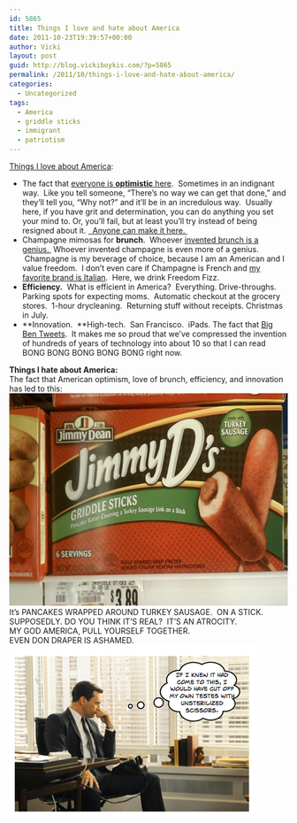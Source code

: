 ```yaml
---
id: 5865
title: Things I love and hate about America
date: 2011-10-23T19:39:57+00:00
author: Vicki
layout: post
guid: http://blog.vickiboykis.com/?p=5865
permalink: /2011/10/things-i-love-and-hate-about-america/
categories:
  - Uncategorized
tags:
  - America
  - griddle sticks
  - immigrant
  - patriotism
---
```

<a href="http://www.youtube.com/watch?v=sWS-FoXbjVI" target="_blank">Things I love about America</a>:

  * The fact that <a href="http://www.youtube.com/watch?v=UqDtf1aw818" target="_blank">everyone is <strong>optimistic</strong> here</a>.  Sometimes in an indignant way.  Like you tell someone, &#8220;There&#8217;s no way we can get that done,&#8221; and they&#8217;ll tell you, &#8220;Why not?&#8221; and it&#8217;ll be in an incredulous way.  Usually here, if you have grit and determination, you can do anything you set your mind to. Or, you&#8217;ll fail, but at least you&#8217;ll try instead of being resigned about it. <a href="http://www.youtube.com/watch?v=kOobdhEE1_o&feature=related" target="_blank">  Anyone can make it here. </a>
  * Champagne mimosas for **brunch**.  Whoever <a href="http://www.youtube.com/watch?v=nTTiY7C0DRA" target="_blank">invented brunch is a genius. </a> Whoever invented champagne is even more of a genius.  Champagne is my beverage of choice, because I am an American and I value freedom.  I don&#8217;t even care if Champagne is French and <a href="http://www.google.com/products/catalog?q=martini+asti&hl=en&prmd=imvns&bav=on.2,or.r_gc.r_pw.r_cp.,cf.osb&biw=1504&bih=929&um=1&ie=UTF-8&tbm=shop&cid=18410146429596922783&sa=X&ei=IKCkTsPYE4fc0QGg0MX8BA&ved=0CFYQ8wIwAA" target="_blank">my favorite brand is Italian</a>.  Here, we drink Freedom Fizz.
  * **Efficiency.**  What is efficient in America?  Everything. Drive-throughs. Parking spots for expecting moms.  Automatic checkout at the grocery stores.  1-hour drycleaning.  Returning stuff without receipts. Christmas in July.
  * **Innovation.  **High-tech.  San Francisco.  iPads. The fact that <a href="http://twitter.com/#!/big_ben_clock" target="_blank">Big Ben Tweets</a>.  It makes me so proud that we&#8217;ve compressed the invention of hundreds of years of technology into about 10 so that I can read BONG BONG BONG BONG BONG right now.

<div>
  <strong>Things I hate about America:</strong>
</div>

<div>
  The fact that American optimism, love of brunch, efficiency, and innovation has led to this:
</div>

<div>
  <a href="https://raw.githubusercontent.com/veekaybee/wlb/gh-pages/assets/images/2011/10/30520493317f2b0b07395814d0ddf3f694656924_wmeg.jpg"><img class="aligncenter size-full wp-image-5866" title="30520493317f2b0b07395814d0ddf3f694656924_wmeg" src="https://raw.githubusercontent.com/veekaybee/wlb/gh-pages/assets/images/2011/10/30520493317f2b0b07395814d0ddf3f694656924_wmeg.jpg" alt="" width="640" height="384" /></a>
</div>

<div>
  It&#8217;s PANCAKES WRAPPED AROUND TURKEY SAUSAGE.  ON A STICK. SUPPOSEDLY. DO YOU THINK IT&#8217;S REAL?  IT&#8217;S AN ATROCITY.
</div>

<div>
  MY GOD AMERICA, PULL YOURSELF TOGETHER.
</div>

<div>
  EVEN DON DRAPER IS ASHAMED.
</div>

<div>
  <a href="https://raw.githubusercontent.com/veekaybee/wlb/gh-pages/assets/images/2011/10/Screen-shot-2011-10-23-at-7.30.48-PM.png"><img class="aligncenter size-full wp-image-5867" title="Screen shot 2011-10-23 at 7.30.48 PM" src="https://raw.githubusercontent.com/veekaybee/wlb/gh-pages/assets/images/2011/10/Screen-shot-2011-10-23-at-7.30.48-PM.png" alt="" width="447" height="309" /></a>
</div>